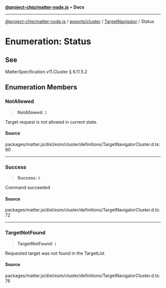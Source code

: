[**@project-chip/matter-node.js**](../../../../../README.md) • **Docs**

***

[@project-chip/matter-node.js](../../../../../modules.md) / [exports/cluster](../../../README.md) / [TargetNavigator](../README.md) / Status

# Enumeration: Status

## See

MatterSpecification.v11.Cluster § 6.11.5.2

## Enumeration Members

### NotAllowed

> **NotAllowed**: `2`

Target request is not allowed in current state.

#### Source

packages/matter.js/dist/esm/cluster/definitions/TargetNavigatorCluster.d.ts:80

***

### Success

> **Success**: `0`

Command succeeded

#### Source

packages/matter.js/dist/esm/cluster/definitions/TargetNavigatorCluster.d.ts:72

***

### TargetNotFound

> **TargetNotFound**: `1`

Requested target was not found in the TargetList

#### Source

packages/matter.js/dist/esm/cluster/definitions/TargetNavigatorCluster.d.ts:76

